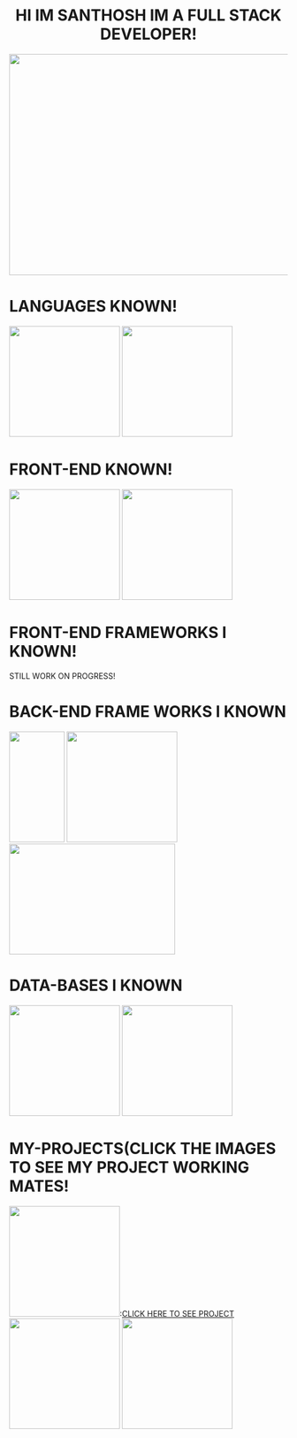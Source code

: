 <CENTER><H1>HI IM SANTHOSH IM A FULL STACK DEVELOPER!</H1></CENTER>


<CENTER><IMG height=400px width=600px SRC="https://i.pinimg.com/originals/34/d8/5d/34d85dfe1d4d4d4d82edb03c007bbeb5.gif"></CENTER>



<DIV><H1>LANGUAGES KNOWN!</H1>


<IMG height=200px width=200px SRC="https://upload.wikimedia.org/wikipedia/commons/thumb/c/c3/Python-logo-notext.svg/1869px-Python-logo-notext.svg.png">
<IMG height=200px width=200px SRC="https://www.svgrepo.com/show/303206/javascript-logo.svg">


</DIV>
<DIV><H1>FRONT-END KNOWN!</H1>

<IMG height=200px width=200px SRC="https://cdn-icons-png.freepik.com/512/1532/1532556.png">
<IMG height=200px width=200px SRC="https://cdn-icons-png.freepik.com/512/5968/5968242.png">



</DIV>

<DIV><H1>FRONT-END FRAMEWORKS I KNOWN!</H1>


STILL WORK ON PROGRESS!


</DIV>


<DIV>
  <H1> BACK-END FRAME WORKS I KNOWN</H1>

<IMG height=200px width=100px SRC="https://www.svgrepo.com/show/353657/django-icon.svg">
<IMG height=200px width=200px SRC="https://www.nextontop.com/assets/img/services/web/expressjs.svg">
<IMG height=200px width=300px SRC="https://upload.wikimedia.org/wikipedia/commons/thumb/d/d9/Node.js_logo.svg/1024px-Node.js_logo.svg.png">

</DIV>


<DIV>
  <H1>DATA-BASES I KNOWN </H1>
  
<IMG height=200px width=200px SRC="https://w7.pngwing.com/pngs/747/798/png-transparent-mysql-logo-mysql-database-web-development-computer-software-dolphin-marine-mammal-animals-text-thumbnail.png">
<IMG height=200px width=200px SRC="https://cdn.icon-icons.com/icons2/2415/PNG/512/mongodb_original_wordmark_logo_icon_146425.png">


</DIV>

<DIV>
  <H1>MY-PROJECTS(CLICK THE IMAGES TO SEE MY PROJECT WORKING MATES! </H1>
<IMG height=200px width=200px SRC="https://cdn.freebiesupply.com/images/large/2x/blogger-logo-transparent.png">:<a href="https://todolist-5-5wad.onrender.com/">CLICK HERE TO SEE PROJECT</a>
<IMG height=200px width=200px SRC="https://play-lh.googleusercontent.com/92xIZAW-mdwucFX1v8kyTXlLVgZfLczHv8XCVOH1tFc0M3cTRI4q9qJLUM96PqCrgWjc")


</DIV>

<IMG height=200px width=200px SRC="https://i.pinimg.com/originals/13/ff/36/13ff36e36fcd3be1f03322383b5e6a63.gif">







